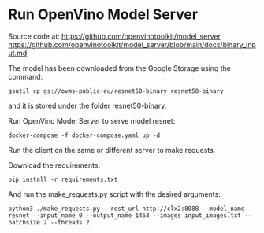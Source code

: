 # Run OpenVino Model Server

Source code at: https://github.com/openvinotoolkit/model_server, 
https://github.com/openvinotoolkit/model_server/blob/main/docs/binary_input.md

The model has been downloaded from the Google Storage using the command:
```
gsutil cp gs://ovms-public-eu/resnet50-binary resnet50-binary
```
and it is stored under the folder resnet50-binary.

Run OpenVino Model Server to serve model resnet:
```
docker-compose -f docker-compose.yaml up -d
```

Run the client on the same or different server to make requests.

Download the requirements:
```
pip install -r requirements.txt
```

And run the make_requests.py script with the desired arguments:
```
python3 ./make_requests.py --rest_url http://clx2:8088 --model_name resnet --input_name 0 --output_name 1463 --images input_images.txt --batchsize 2 --threads 2
```


